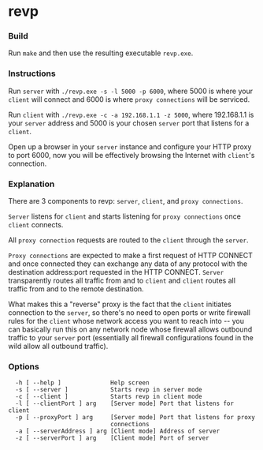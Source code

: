 # revp
### Build
Run `make` and then use the resulting executable `revp.exe`.
### Instructions
Run `server` with `./revp.exe -s -l 5000 -p 6000`, where 5000 is where your `client` will connect and 6000 is where `proxy connections` will be serviced.

Run `client` with `./revp.exe -c -a 192.168.1.1 -z 5000`, where 192.168.1.1 is your `server` address and 5000 is your chosen `server` port that listens for a `client`.

Open up a browser in your `server` instance and configure your HTTP proxy to port 6000, now you will be effectively browsing the Internet with `client`'s connection.
### Explanation
There are 3 components to revp: `server`, `client`, and `proxy connections`.

`Server` listens for `client` and starts listening for `proxy connections` once `client` connects.

All `proxy connection` requests are routed to the `client` through the `server`.

`Proxy connections` are expected to make a first request of HTTP CONNECT and once connected they can exchange any data of any protocol with the destination address:port requested in the HTTP CONNECT. `Server` transparently routes all traffic from and to `client` and `client` routes all traffic from and to the remote destination.

What makes this a "reverse" proxy is the fact that the `client` initiates connection to the `server`, so there's no need to open ports or write firewall rules for the `client` whose network access you want to reach into -- you can basically run this on any network node whose firewall allows outbound traffic to your `server` port (essentially all firewall configurations found in the wild allow all outbound traffic).
### Options
```Options:
  -h [ --help ]              Help screen
  -s [ --server ]            Starts revp in server mode
  -c [ --client ]            Starts revp in client mode
  -l [ --clientPort ] arg    [Server mode] Port that listens for client
  -p [ --proxyPort ] arg     [Server mode] Port that listens for proxy 
                             connections
  -a [ --serverAddress ] arg [Client mode] Address of server
  -z [ --serverPort ] arg    [Client mode] Port of server
```

